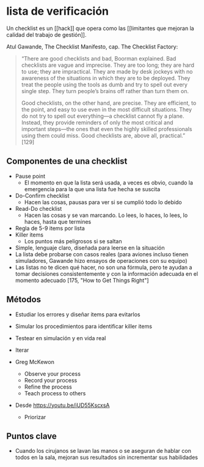 # lista de verificación
Un checklist es un [[hack]] que opera como las [[limitantes que mejoran la calidad del trabajo de gestión]].

Atul Gawande, The Checklist Manifesto, cap. The Checklist Factory:

>“There are good checklists and bad, Boorman explained. Bad checklists are vague and imprecise. They are too long; they are hard to use; they are impractical. They are made by desk jockeys with no awareness of the situations in which they are to be deployed. They treat the people using the tools as dumb and try to spell out every single step. They turn people’s brains off rather than turn them on.
>
>Good checklists, on the other hand, are precise. They are efficient, to the point, and easy to use even in the most difficult situations. They do not try to spell out everything—a checklist cannot fly a plane. Instead, they provide reminders of only the most critical and important steps—the ones that even the highly skilled professionals using them could miss. Good checklists are, above all, practical.” [129]

## Componentes de una checklist

- Pause point
    - El momento en que la lista será usada, a veces es obvio, cuando la emergencia para la que una lista fue hecha se suscita 
- Do-Confirm checklist
    - Hacen las cosas, pausas para ver si se cumplió todo lo debido
- Read-Do checklist
    - Hacen las cosas y se van marcando. Lo lees, lo haces, lo lees, lo haces, hasta que termines
- Regla de 5-9 items por lista
- Killer items
    - Los puntos más peligrosos si se saltan
- Simple, lenguaje claro, diseñada para leerse en la situación
- La lista debe probarse con casos reales (para aviones incluso tienen simuladores, Gawande hizo ensayos de operaciones con su equipo)
- Las listas no te dicen qué hacer, no son una fórmula, pero te ayudan a tomar decisiones consistentemente y con la información adecuada en el momento adecuado [175, "How to Get Things Right"]

## Métodos

- Estudiar los errores y diseñar items para evitarlos
- Simular los procedimientos para identificar killer items
- Testear en simulación y en vida real
- Iterar

- Greg McKewon
    - Observe your process
    - Record your process
    - Refine the process
    - Teach process to others

- Desde https://youtu.be/iUD55KscxsA
    - Priorizar


## Puntos clave

- Cuando los cirujanos se lavan las manos o se aseguran de hablar con todos en la sala, mejoran sus resultados sin incrementar sus habilidades